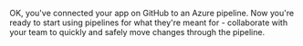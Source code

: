 OK, you've connected your app on GitHub to an Azure pipeline. Now you're ready to start using pipelines for what they're meant for - collaborate with your team to quickly and safely move changes through the pipeline.
